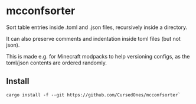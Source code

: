 # mcconfsorter

Sort table entries inside .toml and .json files, recursively inside a directory.

It can also preserve comments and indentation inside toml files (but not json).

This is made e.g. for Minecraft modpacks to help versioning configs, as the toml/json contents are ordered randomly.

## Install

```
cargo install -f --git https://github.com/CursedOnes/mcconfsorter`
```
